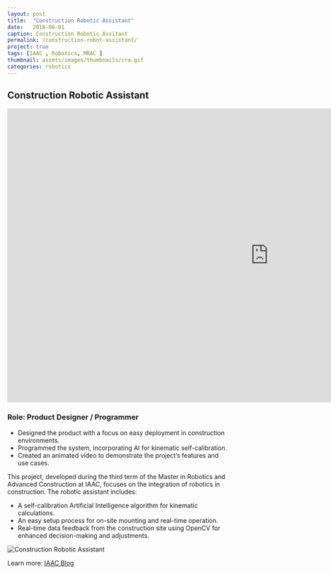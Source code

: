 ```yaml
---
layout: post
title:  "Construction Robotic Assistant"
date:   2018-06-01
caption: Construction Robotic Assitant
permalink: /construction-robot-assistant/
project: true
tags: [IAAC , Robotics, MRAC ]
thumbnail: assets/images/thumbnails/cra.gif
categories: robotics
---
```


## Construction Robotic Assistant

<iframe width="1180" height="664" src="https://www.youtube.com/embed/yIkp-MR9rDQ" frameborder="0" allow="accelerometer; autoplay; clipboard-write; encrypted-media; gyroscope; picture-in-picture" allowfullscreen></iframe>

### Role: Product Designer / Programmer

- Designed the product with a focus on easy deployment in construction environments.
- Programmed the system, incorporating AI for kinematic self-calibration.
- Created an animated video to demonstrate the project’s features and use cases.

This project, developed during the third term of the Master in Robotics and Advanced Construction at IAAC, focuses on the integration of robotics in construction. The robotic assistant includes:

- A self-calibration Artificial Intelligence algorithm for kinematic calculations.
- An easy setup process for on-site mounting and real-time operation.
- Real-time data feedback from the construction site using OpenCV for enhanced decision-making and adjustments.

![Construction Robotic Assistant](/assets/images/cra.gif)

Learn more: [IAAC Blog](http://www.iaacblog.com/programs/construction-robotic-assistant-future-for-robotic-collaborative-fabrication/)
